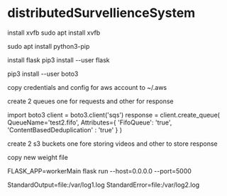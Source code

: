 # distributedSurvellienceSystem

install xvfb
sudo apt install xvfb

sudo apt install python3-pip

install flask
pip3 install --user flask

pip3 install --user boto3

copy credentials and config for aws account to ~/.aws

create 2 queues one for requests and other for response


import boto3
client = boto3.client('sqs')
response = client.create_queue(
    QueueName='test2.fifo',
    Attributes={
        'FifoQueue': 'true',
	'ContentBasedDeduplication' : 'true'
    }
)

create 2 s3 buckets one fore storing videos and other to store response


copy new weight file 

FLASK_APP=workerMain
flask run --host=0.0.0.0 --port=5000


StandardOutput=file:/var/log1.log
StandardError=file:/var/log2.log